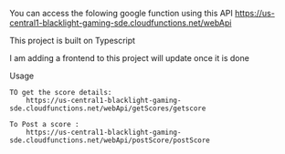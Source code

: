 You can access the folowing google function using this API
    https://us-central1-blacklight-gaming-sde.cloudfunctions.net/webApi

This project is built on Typescript

I am adding a frontend to this project will update once it is done

Usage

    TO get the score details:
        https://us-central1-blacklight-gaming-sde.cloudfunctions.net/webApi/getScores/getscore

    To Post a score :
        https://us-central1-blacklight-gaming-sde.cloudfunctions.net/webApi/postScore/postScore
